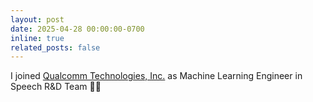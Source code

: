```yaml
---
layout: post
date: 2025-04-28 00:00:00-0700
inline: true
related_posts: false
---
```


I joined [Qualcomm Technologies, Inc.](https://www.qualcomm.com) as Machine Learning Engineer in Speech R&D Team 👨‍🔬